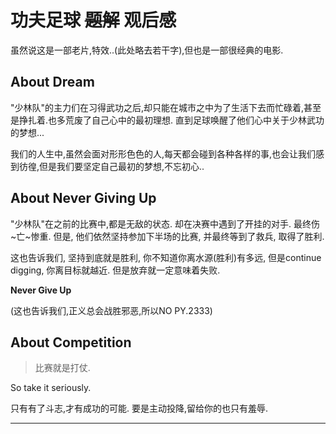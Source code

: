 # 功夫足球 ~~题解~~ 观后感

虽然说这是一部老片,特效..(此处略去若干字),但也是一部很经典的电影.

## About Dream

"少林队"的主力们在习得武功之后,却只能在城市之中为了生活下去而忙碌着,甚至是挣扎着.也多荒废了自己心中的最初理想. 直到足球唤醒了他们心中关于少林武功的梦想...

我们的人生中,虽然会面对形形色色的人,每天都会碰到各种各样的事,也会让我们感到彷徨,但是我们要坚定自己最初的梦想,不忘初心..

## About Never Giving Up

"少林队"在之前的比赛中,都是无敌的状态.
却在决赛中遇到了开挂的对手.
最终伤~亡~惨重.
但是,
他们依然坚持参加下半场的比赛,
并最终等到了救兵,
取得了胜利.

这也告诉我们,
坚持到底就是胜利,
你不知道你离水源(胜利)有多远,
但是continue digging,
你离目标就越近.
但是放弃就一定意味着失败.

**Never Give Up**

(这也告诉我们,正义总会战胜邪恶,所以NO PY.2333)

## About Competition

> 比赛就是打仗.

So take it seriously.

只有有了斗志,才有成功的可能.
要是主动投降,留给你的也只有羞辱.

***

